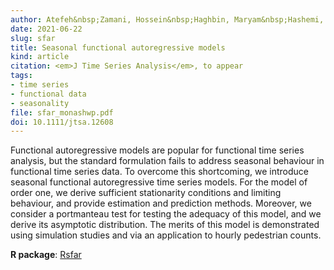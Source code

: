 ```yaml
---
author: Atefeh&nbsp;Zamani, Hossein&nbsp;Haghbin, Maryam&nbsp;Hashemi, Rob&nbsp;J&nbsp;Hyndman
date: 2021-06-22
slug: sfar
title: Seasonal functional autoregressive models
kind: article
citation: <em>J Time Series Analysis</em>, to appear
tags:
- time series
- functional data
- seasonality
file: sfar_monashwp.pdf
doi: 10.1111/jtsa.12608
---
```


Functional autoregressive models are popular for functional time series analysis, but the standard formulation fails to address seasonal behaviour in functional time series data. To overcome this shortcoming, we introduce seasonal functional autoregressive time series models. For the model of order one, we derive sufficient stationarity conditions and limiting behaviour, and provide estimation and prediction methods. Moreover, we consider a portmanteau test for testing the adequacy of this model, and we derive its asymptotic distribution. The merits of this model is demonstrated using simulation studies and via an application to hourly pedestrian counts.

**R package**: [Rsfar](https://github.com/haghbinh/sfar)
